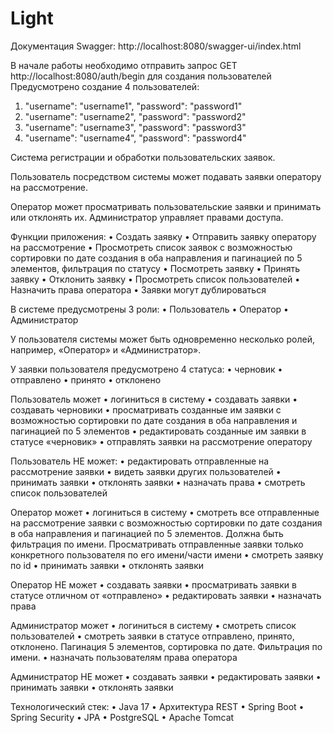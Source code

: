 Light
=======

Документация Swagger: http://localhost:8080/swagger-ui/index.html

В начале работы необходимо отправить запрос GET http://localhost:8080/auth/begin для создания пользователей
   Предусмотрено создание 4 пользователей:
   1. "username": "username1",
      "password": "password1"
   2. "username": "username2",
      "password": "password2"
   3. "username": "username3",
      "password": "password3"
   4. "username": "username4",
      "password": "password4" 

Cистема регистрации и обработки пользовательских заявок.

Пользователь посредством системы может подавать заявки оператору на рассмотрение.

Оператор может просматривать пользовательские заявки и принимать или отклонять их.
Администратор управляет правами доступа.

Функции приложения:
   • Создать заявку
   • Отправить заявку оператору на рассмотрение
   • Просмотреть список заявок с возможностью сортировки по дате создания в оба
направления и пагинацией по 5 элементов, фильтрация по статусу
   • Посмотреть заявку
   • Принять заявку
   • Отклонить заявку
   • Просмотреть список пользователей
   • Назначить права оператора
   • Заявки могут дублироваться

В системе предусмотрены 3 роли:
   • Пользователь
   • Оператор
   • Администратор

У пользователя системы может быть одновременно несколько ролей, например,
«Оператор» и «Администратор».

У заявки пользователя предусмотрено 4 статуса:
   • черновик
   • отправлено
   • принято
   • отклонено

Пользователь может
   • логиниться в систему
   • создавать заявки
   • создавать черновики
   • просматривать созданные им заявки с возможностью сортировки по дате
создания в оба направления и пагинацией по 5 элементов
   • редактировать созданные им заявки в статусе «черновик»
   • отправлять заявки на рассмотрение оператору

Пользователь НЕ может:
   • редактировать отправленные на рассмотрение заявки
   • видеть заявки других пользователей
   • принимать заявки
   • отклонять заявки
   • назначать права
   • смотреть список пользователей

Оператор может
   • логиниться в систему
   • смотреть все отправленные на рассмотрение заявки с возможностью
сортировки по дате создания в оба направления и пагинацией по 5 элементов. Должна быть фильтрация по имени. Просматривать отправленные заявки только конкретного пользователя по его имени/части имени
   • смотреть заявку по id
   • принимать заявки
   • отклонять заявки

Оператор НЕ может
   • создавать заявки
   • просматривать заявки в статусе отличном от «отправлено»
   • редактировать заявки
   • назначать права

Администратор может
   • логиниться в систему
   • смотреть список пользователей
   • смотреть заявки в статусе отправлено, принято, отклонено. Пагинация 5 элементов, сортировка по дате. Фильтрация по имени.
   • назначать пользователям права оператора

Администратор НЕ может
   • создавать заявки
   • редактировать заявки
   • принимать заявки
   • отклонять заявки


Технологический стек:
   • Java 17
   • Архитектура REST
   • Spring Boot
   • Spring Security
   • JPA
   • PostgreSQL
   • Apache Tomcat
